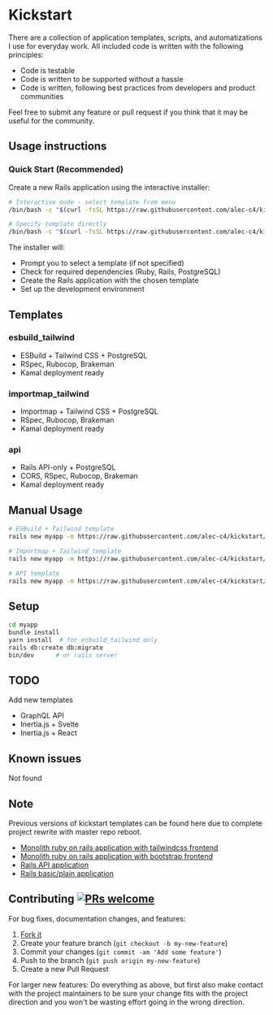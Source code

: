 # Kickstart

There are a collection of application templates, scripts, and automatizations I use for everyday work. All included code is written with the following principles:

- Code is testable
- Code is written to be supported without a hassle
- Code is written, following best practices from developers and product communities

Feel free to submit any feature or pull request if you think that it may be useful for the community.

## Usage instructions

### Quick Start (Recommended)

Create a new Rails application using the interactive installer:

```bash
# Interactive mode - select template from menu
/bin/bash -c "$(curl -fsSL https://raw.githubusercontent.com/alec-c4/kickstart/master/install.sh)" -- myapp

# Specify template directly
/bin/bash -c "$(curl -fsSL https://raw.githubusercontent.com/alec-c4/kickstart/master/install.sh)" -- myapp esbuild_tailwind
```

The installer will:

- Prompt you to select a template (if not specified)
- Check for required dependencies (Ruby, Rails, PostgreSQL)
- Create the Rails application with the chosen template
- Set up the development environment

## Templates

### esbuild_tailwind

- ESBuild + Tailwind CSS + PostgreSQL
- RSpec, Rubocop, Brakeman
- Kamal deployment ready

### importmap_tailwind

- Importmap + Tailwind CSS + PostgreSQL
- RSpec, Rubocop, Brakeman
- Kamal deployment ready

### api

- Rails API-only + PostgreSQL
- CORS, RSpec, Rubocop, Brakeman
- Kamal deployment ready

## Manual Usage

```bash
# ESBuild + Tailwind template
rails new myapp -m https://raw.githubusercontent.com/alec-c4/kickstart/master/esbuild_tailwind.rb --no-rc --skip-test --skip-system-test --database=postgresql --devcontainer --css=tailwind --javascript=esbuild

# Importmap + Tailwind template
rails new myapp -m https://raw.githubusercontent.com/alec-c4/kickstart/master/importmap_tailwind.rb --no-rc --skip-test --skip-system-test --database=postgresql --devcontainer --css=tailwind

# API template
rails new myapp -m https://raw.githubusercontent.com/alec-c4/kickstart/master/api.rb --no-rc --skip-test --skip-system-test --database=postgresql --devcontainer --api
```

## Setup

```bash
cd myapp
bundle install
yarn install  # for esbuild_tailwind only
rails db:create db:migrate
bin/dev      # or rails server
```

## TODO

Add new templates

- GraphQL API
- Inertia.js + Svelte
- Inertia.js + React

## Known issues

Not found

## Note

Previous versions of kickstart templates can be found here due to complete project rewrite with master repo reboot.

- [Monolith ruby on rails application with tailwindcss frontend](https://github.com/alec-c4/ks-rails-tailwind)
- [Monolith ruby on rails application with bootstrap frontend](https://github.com/alec-c4/ks-rails-bootstrap)
- [Rails API application](https://github.com/alec-c4/ks-rails-api)
- [Rails basic/plain application](https://github.com/alec-c4/ks-rails-basic)

## Contributing [![PRs welcome](https://img.shields.io/badge/PRs-welcome-orange.svg?style=flat-square)](https://github.com/alec-c4/kickstart/issues)

For bug fixes, documentation changes, and features:

1. [Fork it](./fork)
1. Create your feature branch (`git checkout -b my-new-feature`)
1. Commit your changes (`git commit -am 'Add some feature'`)
1. Push to the branch (`git push origin my-new-feature`)
1. Create a new Pull Request

For larger new features: Do everything as above, but first also make contact with the project maintainers to be sure your change fits with the project direction and you won't be wasting effort going in the wrong direction.
